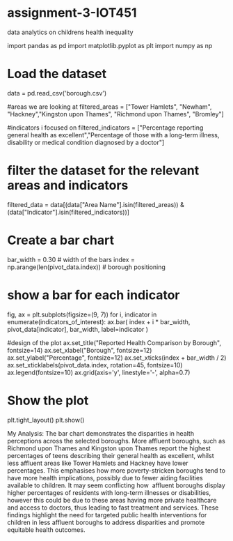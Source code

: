 # assignment-3-IOT451
data analytics on childrens health inequality

import pandas as pd
import matplotlib.pyplot as plt
import numpy as np

# Load the dataset
data = pd.read_csv('borough.csv')

#areas we are looking at
filtered_areas = ["Tower Hamlets", "Newham", "Hackney","Kingston upon Thames", "Richmond upon Thames", "Bromley"]

#indicators i focused on
filtered_indicators = ["Percentage reporting general health as excellent","Percentage of those with a long-term illness, disability or medical condition diagnosed by a doctor"]

# filter the dataset for the relevant areas and indicators
filtered_data = data[(data["Area Name"].isin(filtered_areas)) & (data["Indicator"].isin(filtered_indicators))]

# Create a bar chart
bar_width = 0.30  # width of the bars
index = np.arange(len(pivot_data.index))  # borough positioning

# show a bar for each indicator
fig, ax = plt.subplots(figsize=(9, 7))
for i, indicator in enumerate(indicators_of_interest):
    ax.bar(
        index + i * bar_width,
        pivot_data[indicator],
        bar_width,
        label=indicator
    )

#design of the plot
ax.set_title("Reported Health Comparison by Borough", fontsize=14)
ax.set_xlabel("Borough", fontsize=12)
ax.set_ylabel("Percentage", fontsize=12)
ax.set_xticks(index + bar_width / 2)
ax.set_xticklabels(pivot_data.index, rotation=45, fontsize=10)
ax.legend(fontsize=10)
ax.grid(axis='y', linestyle='-', alpha=0.7)

# Show the plot
plt.tight_layout()
plt.show()


My Analysis:
The bar chart demonstrates the disparities in health perceptions across the selected boroughs. More affluent boroughs, such as Richmond upon Thames and Kingston upon Thames report the highest percentages of teens describing their general health as excellent, whilst less affluent areas like Tower Hamlets and Hackney have lower percentages. This emphasises how more poverty-stricken boroughs tend to have more health implications, possibly due to fewer aiding facilities available to children. It may seem conflicting how  affluent boroughs display higher percentages of residents with long-term illnesses or disabilities, however this could be due to these areas having more private healthcare and access to doctors, thus leading to fast treatment and services. These findings highlight the need for targeted public health interventions for children in less affluent boroughs to address disparities and promote equitable health outcomes.
